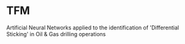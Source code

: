 # TFM
Artificial Neural Networks applied to the identification of 'Differential Sticking' in Oil &amp; Gas drilling operations
